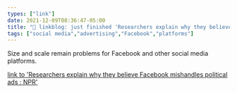```yaml
---
types: ["link"]
date: 2021-12-09T08:36:47-05:00
title: "🔗 linkblog: just finished 'Researchers explain why they believe Facebook mishandles political ads : NPR'"
tags: ["social media","advertising","Facebook","platforms"]
---
```

Size and scale remain problems for Facebook and other social media platforms.
 
[link to 'Researchers explain why they believe Facebook mishandles political ads : NPR'](https://www.npr.org/2021/12/09/1062516250/researchers-explain-why-they-believe-facebook-mishandles-political-ads)
